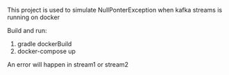 This project is used to simulate NullPonterException when kafka streams is running on docker 

Build and run:

1. gradle dockerBuild
2. docker-compose up

An error will happen in stream1 or stream2